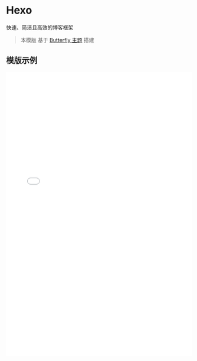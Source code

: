 # Hexo

快速、简洁且高效的博客框架

> 本模版 基于 [Butterfly 主题](https://github.com/jerryc127/hexo-theme-butterfly) 搭建

## 模版示例

<iframe src="//team.zhangsifan.com/hexo-template/" width="100%" height="768px" frameborder="0" ></iframe>
